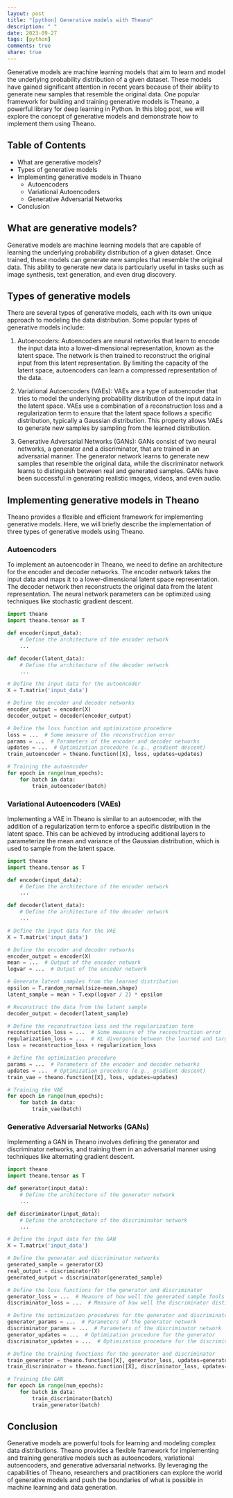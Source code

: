 ```yaml
---
layout: post
title: "[python] Generative models with Theano"
description: " "
date: 2023-09-27
tags: [python]
comments: true
share: true
---
```


Generative models are machine learning models that aim to learn and model the underlying probability distribution of a given dataset. These models have gained significant attention in recent years because of their ability to generate new samples that resemble the original data. One popular framework for building and training generative models is Theano, a powerful library for deep learning in Python. In this blog post, we will explore the concept of generative models and demonstrate how to implement them using Theano.

## Table of Contents
- What are generative models?
- Types of generative models
- Implementing generative models in Theano
  - Autoencoders
  - Variational Autoencoders
  - Generative Adversarial Networks
- Conclusion

## What are generative models?
Generative models are machine learning models that are capable of learning the underlying probability distribution of a given dataset. Once trained, these models can generate new samples that resemble the original data. This ability to generate new data is particularly useful in tasks such as image synthesis, text generation, and even drug discovery.

## Types of generative models
There are several types of generative models, each with its own unique approach to modeling the data distribution. Some popular types of generative models include:

1. Autoencoders: Autoencoders are neural networks that learn to encode the input data into a lower-dimensional representation, known as the latent space. The network is then trained to reconstruct the original input from this latent representation. By limiting the capacity of the latent space, autoencoders can learn a compressed representation of the data.

2. Variational Autoencoders (VAEs): VAEs are a type of autoencoder that tries to model the underlying probability distribution of the input data in the latent space. VAEs use a combination of a reconstruction loss and a regularization term to ensure that the latent space follows a specific distribution, typically a Gaussian distribution. This property allows VAEs to generate new samples by sampling from the learned distribution.

3. Generative Adversarial Networks (GANs): GANs consist of two neural networks, a generator and a discriminator, that are trained in an adversarial manner. The generator network learns to generate new samples that resemble the original data, while the discriminator network learns to distinguish between real and generated samples. GANs have been successful in generating realistic images, videos, and even audio.

## Implementing generative models in Theano
Theano provides a flexible and efficient framework for implementing generative models. Here, we will briefly describe the implementation of three types of generative models using Theano.

### Autoencoders
To implement an autoencoder in Theano, we need to define an architecture for the encoder and decoder networks. The encoder network takes the input data and maps it to a lower-dimensional latent space representation. The decoder network then reconstructs the original data from the latent representation. The neural network parameters can be optimized using techniques like stochastic gradient descent.

```python
import theano
import theano.tensor as T

def encoder(input_data):
    # Define the architecture of the encoder network
    ...

def decoder(latent_data):
    # Define the architecture of the decoder network
    ...

# Define the input data for the autoencoder
X = T.matrix('input_data')

# Define the encoder and decoder networks
encoder_output = encoder(X)
decoder_output = decoder(encoder_output)

# Define the loss function and optimization procedure
loss = ...  # Some measure of the reconstruction error
params = ...  # Parameters of the encoder and decoder networks
updates = ...  # Optimization procedure (e.g., gradient descent)
train_autoencoder = theano.function([X], loss, updates=updates)

# Training the autoencoder
for epoch in range(num_epochs):
    for batch in data:
        train_autoencoder(batch)
```

### Variational Autoencoders (VAEs)
Implementing a VAE in Theano is similar to an autoencoder, with the addition of a regularization term to enforce a specific distribution in the latent space. This can be achieved by introducing additional layers to parameterize the mean and variance of the Gaussian distribution, which is used to sample from the latent space.

```python
import theano
import theano.tensor as T

def encoder(input_data):
    # Define the architecture of the encoder network
    ...

def decoder(latent_data):
    # Define the architecture of the decoder network
    ...

# Define the input data for the VAE
X = T.matrix('input_data')

# Define the encoder and decoder networks
encoder_output = encoder(X)
mean = ...  # Output of the encoder network
logvar = ...  # Output of the encoder network

# Generate latent samples from the learned distribution
epsilon = T.random_normal(size=mean.shape)
latent_sample = mean + T.exp(logvar / 2) * epsilon

# Reconstruct the data from the latent sample
decoder_output = decoder(latent_sample)

# Define the reconstruction loss and the regularization term
reconstruction_loss = ...  # Some measure of the reconstruction error
regularization_loss = ...  # KL divergence between the learned and target distribution
loss = reconstruction_loss + regularization_loss

# Define the optimization procedure
params = ...  # Parameters of the encoder and decoder networks
updates = ...  # Optimization procedure (e.g., gradient descent)
train_vae = theano.function([X], loss, updates=updates)

# Training the VAE
for epoch in range(num_epochs):
    for batch in data:
        train_vae(batch)
```

### Generative Adversarial Networks (GANs)
Implementing a GAN in Theano involves defining the generator and discriminator networks, and training them in an adversarial manner using techniques like alternating gradient descent.

```python
import theano
import theano.tensor as T

def generator(input_data):
    # Define the architecture of the generator network
    ...

def discriminator(input_data):
    # Define the architecture of the discriminator network
    ...

# Define the input data for the GAN
X = T.matrix('input_data')

# Define the generator and discriminator networks
generated_sample = generator(X)
real_output = discriminator(X)
generated_output = discriminator(generated_sample)

# Define the loss functions for the generator and discriminator
generator_loss = ...  # Measure of how well the generated sample fools the discriminator
discriminator_loss = ...  # Measure of how well the discriminator distinguishes between real and generated samples

# Define the optimization procedures for the generator and discriminator
generator_params = ...  # Parameters of the generator network
discriminator_params = ...  # Parameters of the discriminator network
generator_updates = ...  # Optimization procedure for the generator
discriminator_updates = ...  # Optimization procedure for the discriminator

# Define the training functions for the generator and discriminator
train_generator = theano.function([X], generator_loss, updates=generator_updates)
train_discriminator = theano.function([X], discriminator_loss, updates=discriminator_updates)

# Training the GAN
for epoch in range(num_epochs):
    for batch in data:
        train_discriminator(batch)
        train_generator(batch)
```

## Conclusion
Generative models are powerful tools for learning and modeling complex data distributions. Theano provides a flexible framework for implementing and training generative models such as autoencoders, variational autoencoders, and generative adversarial networks. By leveraging the capabilities of Theano, researchers and practitioners can explore the world of generative models and push the boundaries of what is possible in machine learning and data generation.